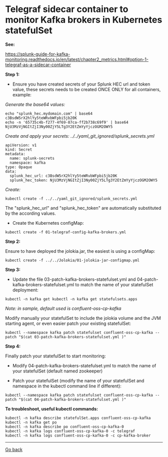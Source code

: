 # Telegraf sidecar container to monitor Kafka brokers in Kubernetes statefulSet

**See:**

https://splunk-guide-for-kafka-monitoring.readthedocs.io/en/latest/chapter2_metrics.html#option-1-telegraf-as-a-sidecar-container

**Step 1:**

- Ensure you have created secrets of your Splunk HEC url and token value, these secrets needs to be created ONCE ONLY for all containers, example:

*Generate the base64 values:*

```
echo "splunk_hec.mydomain.com" | base64
c3BsdW5rX2hlYy5teWRvbWFpbi5jb20K
echo -n '65735c4b-f277-4f69-87ca-ff2b738c69f9' | base64
NjU3MzVjNGItZjI3Ny00ZjY5LTg3Y2EtZmYyYjczOGM2OWY5
```

*Create and apply your secrets: ../../yaml_git_ignored/splunk_secrets.yml*

```
apiVersion: v1
kind: Secret
metadata:
  name: splunk-secrets
  namespace: kafka
type: Opaque
data:
  splunk_hec_url: c3BsdW5rX2hlYy5teWRvbWFpbi5jb20K
  splunk_hec_token: NjU3MzVjNGItZjI3Ny00ZjY5LTg3Y2EtZmYyYjczOGM2OWY5
```

*Create:*

```
kubectl create -f ../../yaml_git_ignored/splunk_secrets.yml
```

The "splunk_hec_url" and "splunk_hec_token" are automatically substituted by the according values.

- Create the Kubernetes configMap:

```
kubectl create -f 01-telegraf-config-kafka-brokers.yml
```

**Step 2:**

Ensure to have deployed the jolokia.jar, the easiest is using a configMap:

```
kubectl create -f ../../Jolokia/01-jolokia-jar-configmap.yml
```

**Step 3:**

- Update the file 03-patch-kafka-brokers-statefulset.yml and 04-patch-kafka-brokers-statefulset.yml to match the name of your statefulSet deployment:

```
kubectl -n kafka get kubectl -n kafka get statefulsets.apps
```

*Note: in sample, default used is confluent-oss-cp-kafka*

Modify manually your statefulSet to include the jolokia volume and the JVM starting agent, or even easier patch your existing statefulSet:

```
kubectl --namespace kafka patch statefulset confluent-oss-cp-kafka --patch "$(cat 03-patch-kafka-brokers-statefulset.yml )"
```

**Step 4:**

Finally patch your statefulSet to start monitoring:

- Modify 04-patch-kafka-brokers-statefulset.yml to match the name of your statefulSet (default named zookeeper)

- Patch your statefulSet (modify the name of your statefulSet and namespace in the kubectl command line if different):

```
kubectl --namespace kafka patch statefulset confluent-oss-cp-kafka --patch "$(cat 04-patch-kafka-brokers-statefulset.yml )"
```

**To troubleshoot, useful kubectl commands:**

```
kubectl -n kafka describe statefulSet.apps confluent-oss-cp-kafka
kubectl -n kafka get po
kubectl -n kafka describe po confluent-oss-cp-kafka-0
kubectl -n kafka logs confluent-oss-cp-kafka-0 -c telegraf
kubectl -n kafka logs confluent-oss-cp-kafka-0 -c cp-kafka-broker
```

--------------
[Go back](../)